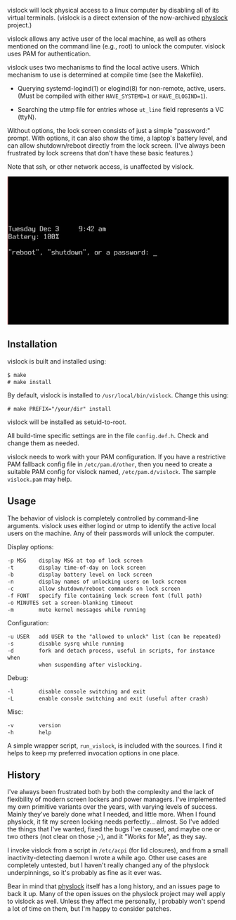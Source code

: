 vislock will lock physical access to a linux computer by disabling
all of its virtual terminals.  (vislock is a direct extension of
the now-archived [physlock][] project.)

[physlock]: https://github.com/xyb3rt/physlock



vislock allows any active user of the local machine, as well as
others mentioned on the command line (e.g., root) to unlock the
computer.  vislock uses PAM for authentication.

vislock uses two mechanisms to find the local active users.  Which
mechanism to use is determined at compile time (see the Makefile).

- Querying systemd-logind(1) or elogind(8) for non-remote, active,
    users.  (Must be compiled with either `HAVE_SYSTEMD=1` or
    `HAVE_ELOGIND=1`).

- Searching the utmp file for entries whose `ut_line` field
    represents a VC (ttyN).

Without options, the lock screen consists of just a simple "password:"
prompt.  With options, it can also show the time, a laptop's battery
level, and can allow shutdown/reboot directly from the lock screen.
(I've always been frustrated by lock screens that don't have these
basic features.)

Note that ssh, or other network access, is unaffected by vislock.

![ screenshot ]( screenshot.png )


Installation
------------
vislock is built and installed using:

    $ make
    # make install

By default, vislock is installed to `/usr/local/bin/vislock`.  Change
this using:

    # make PREFIX="/your/dir" install

vislock will be installed as setuid-to-root.

All build-time specific settings are in the file `config.def.h`.
Check and change them as needed.

vislock needs to work with your PAM configuration.  If you have a
restrictive PAM fallback config file in `/etc/pam.d/other`, then you
need to create a suitable PAM config for vislock named,
`/etc/pam.d/vislock`.  The sample `vislock.pam` may help.

Usage
-----
The behavior of vislock is completely controlled by command-line
arguments.  vislock uses either logind or utmp to identify the active
local users on the machine.  Any of their passwords will unlock the
computer.

Display options:

    -p MSG    display MSG at top of lock screen
    -t        display time-of-day on lock screen
    -b        display battery level on lock screen
    -n        display names of unlocking users on lock screen
    -c        allow shutdown/reboot commands on lock screen
    -f FONT   specify file containing lock screen font (full path)
    -o MINUTES set a screen-blanking timeout
    -m        mute kernel messages while running

Configuration:

    -u USER   add USER to the "allowed to unlock" list (can be repeated)
    -s        disable sysrq while running
    -d        fork and detach process, useful in scripts, for instance when
              when suspending after vislocking.

Debug:

    -l        disable console switching and exit
    -L        enable console switching and exit (useful after crash)

Misc:

    -v        version
    -h        help


A simple wrapper script, `run_vislock`, is included with the sources.
I find it helps to keep my preferred invocation options in one place.


History
-------
I've always been frustrated both by both the complexity and the lack of
flexibility of modern screen lockers and power managers.  I've
implemented my own primitive variants over the years, with varying
levels of success.  Mainly they've barely done what I needed, and
little more.  When I found physlock, it fit my screen locking needs
perfectly...  almost.  So I've added the things that I've wanted,
fixed the bugs I've caused, and maybe one or two others (not clear on
those ;-), and it "Works for Me", as they say.

I invoke vislock from a script in `/etc/acpi` (for lid closures), and
from a small inactivity-detecting daemon I wrote a while ago.  Other
use cases are completely untested, but I haven't really changed any of
the physlock underpinnings, so it's probably as fine as it ever was.

Bear in mind that [physlock][] itself has a long history, and an
issues page to back it up.  Many of the open issues on the physlock
project may well apply to vislock as well.  Unless they affect me
personally, I probably won't spend a lot of time on them, but I'm
happy to consider patches.
